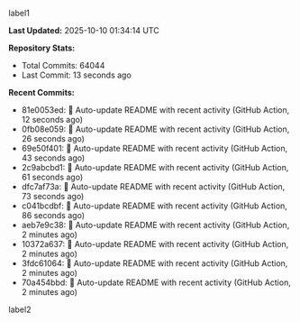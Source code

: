 
label1 
<!-- ACTIVITY_START -->
**Last Updated:** 2025-10-10 01:34:14 UTC

**Repository Stats:**
- Total Commits: 64044
- Last Commit: 13 seconds ago

**Recent Commits:**
- 81e0053ed: 🤖 Auto-update README with recent activity (GitHub Action, 12 seconds ago)
- 0fb08e059: 🤖 Auto-update README with recent activity (GitHub Action, 26 seconds ago)
- 69e50f401: 🤖 Auto-update README with recent activity (GitHub Action, 43 seconds ago)
- 2c9abcbd1: 🤖 Auto-update README with recent activity (GitHub Action, 61 seconds ago)
- dfc7af73a: 🤖 Auto-update README with recent activity (GitHub Action, 73 seconds ago)
- c041bcdbf: 🤖 Auto-update README with recent activity (GitHub Action, 86 seconds ago)
- aeb7e9c38: 🤖 Auto-update README with recent activity (GitHub Action, 2 minutes ago)
- 10372a637: 🤖 Auto-update README with recent activity (GitHub Action, 2 minutes ago)
- 3fdc61064: 🤖 Auto-update README with recent activity (GitHub Action, 2 minutes ago)
- 70a454bbd: 🤖 Auto-update README with recent activity (GitHub Action, 2 minutes ago)
<!-- ACTIVITY_END -->

label2
